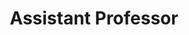 ---
title: Assistant Professor
organization: Borough of Manhattan Community College
location: CUNY
start: 2004-09-01
end: 2010-06-30
---